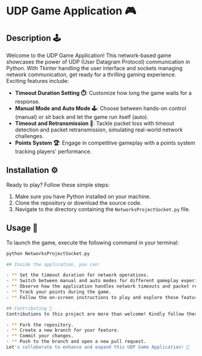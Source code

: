 # UDP Game Application 🎮

## Description 🕹️
Welcome to the UDP Game Application! This network-based game showcases the power of UDP (User Datagram Protocol) communication in Python. With Tkinter handling the user interface and sockets managing network communication, get ready for a thrilling gaming experience. Exciting features include:

- **Timeout Duration Setting ⏱️**: Customize how long the game waits for a response.
- **Manual Mode and Auto Mode 🕹️**: Choose between hands-on control (manual) or sit back and let the game run itself (auto).
- **Timeout and Retransmission 🔄**: Tackle packet loss with timeout detection and packet retransmission, simulating real-world network challenges.
- **Points System 🏆**: Engage in competitive gameplay with a points system tracking players' performance.

## Installation ⚙️
Ready to play? Follow these simple steps:

1. Make sure you have Python installed on your machine.
2. Clone the repository or download the source code.
3. Navigate to the directory containing the `NetworksProjectSocket.py` file.

## Usage 🚀
To launch the game, execute the following command in your terminal:

```bash
python NetworksProjectSocket.py

## Inside the application, you can:

- ** Set the timeout duration for network operations.
- ** Switch between manual and auto modes for different gameplay experiences.
- ** Observe how the application handles network timeouts and packet retransmissions.
- ** Track your points during the game.
- ** Follow the on-screen instructions to play and explore these features.

## Contributing 🤝
Contributions to this project are more than welcome! Kindly follow these guidelines:

- ** Fork the repository.
- ** Create a new branch for your feature.
- ** Commit your changes.
- ** Push to the branch and open a new pull request.
Let's collaborate to enhance and expand this UDP Game Application! 🚀
